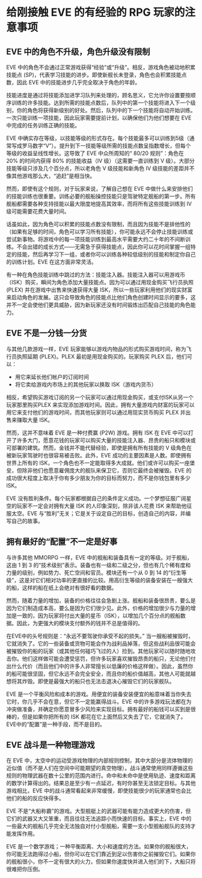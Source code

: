 # 给刚接触 EVE 的有经验的 RPG 玩家的注意事项

## EVE 中的角色不升级，角色升级没有限制

EVE 中的角色不会通过正常游戏获得“经验”或“升级”。相反，游戏角色被动地积累技能点 (SP)，代表学习技能的进步。即使新舰长未登录，角色也会积累技能点数，因此 EVE 中的技能进步几乎完全取决于角色的年龄。

技能进度是通过将技能添加进学习队列来处理的，顾名思义，它允许你设置要按顺序训练的许多技能。达到所需的技能点数后，队列中的第一个技能将进入下一个级别，你的角色将获得新级别的好处。然后，队列中的下一个技能将自动开始训练。一次只能训练一项技能，因此玩家需要提前计划，以确保他们为他们想要在 EVE 中完成的任务训练正确的技能。

EVE 中确实存在等级，以技能等级的形式存在。每个技能最多可以训练到5级（通常写成罗马数字“V”）。提升到下一技能等级所需的技能点数呈指数增长，但每个等级的收益呈线性增长。这导致了 EVE 中众所周知的“ 80/20 规则”：角色在 20% 的时间内获得 80% 的技能收益（IV 级）（这需要一直训练到 V 级）。大部分技能等级只涉及几个百分点，所以老角色 V 级技能和新角色 IV 级技能的差距并不像其他游戏那么大，“追赶”是相当快。

然而，即使有这个规则，对于玩家来说，了解自己想在 EVE 中做什么来安排他们的技能训练也很重要。训练必要的舰船操控技能只是驾驶特定舰船的第一步。所有舰船都需要各种支持技能以最大限度地提高其效率，而将所有这些技能训练到 IV 级可能需要花费大量时间。

话虽如此，因为角色可以积累的技能点数没有限制，而且因为技能不是排他性的（如果有足够的时间，角色可以学习所有技能），你可能永远不会停止技能训练或尝试新事物。将游戏中的每一项技能训练到最高水平需要大约二十年的不间断训练。不会出错的成长方式——无需急于获得技能点，因此你可以花时间掌握一组特定的技能，然后再学习下一组，或者你可以训练各种较低级别的技能和制定你自己的训练计划。EVE 在这方面非常灵活。

有一种在角色技能训练中跳过的方法：技能注入器。技能注入器可以用游戏币（ISK）购买，瞬间为角色添加大量技能点。因为可以通过用现金购买飞行员执照 (PLEX) 并在游戏中出售来快速获得大量 ISK，所以一些玩家利用他们的现实财富来启动角色的发展。这只会导致角色的技能点比他们角色创建时间显示的要多，这并不一定会使他们更具威胁，因为新玩家还没有时间锻炼出匹配自己技能的角色能力。

## EVE 不是一分钱一分货

与其他几款游戏一样，EVE 玩家能够以游戏内物品的形式购买游戏时间，称为飞行员执照延期 (PLEX)。PLEX 最初是用现金购买的。玩家购买 PLEX 后，他们可以：

- 用它来延长他们帐户的订阅时间
- 将它卖给游戏内市场上的其他玩家以换取 ISK（游戏内货币）

相反，希望购买游戏订阅的另一个玩家可以通过用现金购买，或支付ISK从另一个玩家那里购买PLEX 来实现添加游戏时间。因此，拥有大量游戏内财富的玩家可以用它来支付他们的游戏时间，而其他玩家则可以通过用现实货币购买 PLEX 并出售来赚取大量 ISK。

然而，这并不意味着 EVE 是一种付费赢 (P2W) 游戏。拥有 ISK 在 EVE 中可以打开了许多大门，愿意花钱的玩家可以购买大量的技能注入器、昂贵的船只和模块或可部署的建筑。然而，金钱并不能代替经验，即使是拥有所有技能的 V 级角色在被新玩家驾驶时也很容易被击败。此外，EVE 成功的主要因素是人数。即使拥有世界上所有的 ISK，一个角色也不一定能取得多大成就。他们或许可以购买一座堡垒，但除非他们也愿意雇佣庞大的舰队来保卫它，否则它最终会被摧毁。EVE 的成功很大程度上取决于你有多少朋友为你的目标而努力，而不是你钱包里有多少 ISK。

EVE 没有胜利条件。每个玩家都根据自己的条件定义成功。一个梦想征服广阔星空的玩家不一定会对拥有大量 ISK 的人印象深刻，除非该人花费 ISK 来帮助他征服太空。EVE 与“胜利”无关；它是关于设定自己的目标，创造自己的内容，并编写自己的故事。

## 拥有最好的“配置”不一定是好事

与许多其他 MMORPG 一样，EVE 中的舰船和装备具有一定的等级。对于舰船，这由 1 到 3 的“技术级别”表示。装备也有一级和二级之分，但也有几个稀有度和力量的级别，例如势力、死亡空间和官员。模块还有一个从 0 到 14 的“衍生等级”，这是对它们相对功率的更直接的比较。用高衍生等级的装备安装在一艘强大的船，这样的船在纸上会绝对有很好看的数据。

然而，随着力量的增加，装备的价格往往会急剧上涨。舰船和装备很昂贵，要么是因为它们制造成本高，要么是因为它们很少见。此外，价格的增加很少与力量的增加是一致的，因为玩家将付出大量的星币（ISK），以增加几个百分点的舰船数据。因此，为更强大的模块支付额外的钱并不总是值得的。

在EVE中的头号规则是：“永远不要驾驶你承受不起的损失。” 当一艘船被摧毁时，它就消失了。它的一些装备或货物可能会作为战利品掉落，但这些战利品很可能会被摧毁你的船的玩家（或其他任何碰巧飞过的人）捡到。其他玩家可以随时随地攻击你。他们这样做可能会遭受惩罚，但许多玩家喜欢摧毁昂贵的船只，无论他们付出什么代价（而且他们中的许多人非常擅长以低廉的价格这样做）。因此，虽然你的船可能很坚固，但它永远不会完全安全，而且你的船价值越高，其他人可能就越想将其炸毁。即使是最强大的船只也无法击退决心摧毁它们的玩家舰队。

EVE 是一个平衡风险和成本的游戏。用便宜的装备安装便宜的船意味着当你失去它时，你几乎不会在意，但它不一定能赢得战斗。EVE 中的许多游戏玩法都在为冲突做准备，并确定你愿意冒多少风险来实现目标。拥有最好的船钱可以买到是很棒的，但是如果你把所有的 ISK 都花在它上面然后又失去了它，它就消失了。EVE中的“配置”是一种手段，而不是目的。

## EVE 战斗是一种物理游戏

在 EVE 中，太空中的运动受游戏物理的内部规则控制，其中大部分是流体物理的近似值（而不是人们在空间中可能期望的真空物理）。战斗通常使用同样遵循这些规则的物理武器在数十公里的范围内进行。命中和未命中是使用轨迹、速度和距离的数学计算得出的。结果总是至少有一点延迟，有时你甚至无法锁定目标。与其他游戏相比，EVE 中的战斗通常看起来非常缓慢，即使技能很少的玩家通常也会比他们的船的反应快得多。

EVE 不是“大船称霸”的游戏。大型舰艇上的武器可能有能力造成更大的伤害，但它们的武器又大又笨重，而且往往无法追踪小而快速的目标。事实上，EVE 中的一些最大的舰船几乎完全无法独自对付小型舰船，需要一支小型舰船舰队的支持才能发挥作用。

EVE 是一个数学游戏；一种平衡距离、大小和速度的方法。如果你的舰船很大，你可能无法跑得过小船，但你可以在它们靠近到足以伤害你之前摧毁它们。如果你的舰船很小，你不一定有很大的火力，但如果你速度快并进入他们的下，大船只将很难把你压倒。
